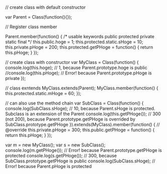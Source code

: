 // create class with default constructor

var Parent  = Class(function(){});

// Register class member

Parent.member(function() {
  /*
    usable keywords
    public
    protected
    private
    static
    final
   */
  this.public.hoge = 1;
  this.protected.static.sHoge = 10;
  this.private.pHoge = 200;
  this.protected.getPHoge = function() {
    return this.pHoge;
  }
});

// create class with constructor
var MyClass = Class(function() {
  console.log(this.hoge); // 1, because Parent.prototype.hoge is public
  //console.log(this.pHoge); // Error! because Parent.prototype.pHoge is private
});

// class exntends
MyClass.extends(Parent);
MyClass.member(function() {
	this.protected.static.mHoge = 60;
});

// can also use the method chain
var SubClass = Class(function() {
  console.log(SubClass.sHoge); // 10, because Parent.sHoge is protected. Subclass is an extension of the Parent
  console.log(this.getPHoge()); // 300 (not 200), because Parent.prototype.getPHoge is overrided by SubClass.prototype.getPHoge
}).extends(MyClass).member(function() {
  // @override
  this.private.pHoge = 300;
  this.public.getPHoge = function() {
    return this.pHoge;
  }
});

var m = new MyClass();
var s = new SubClass();
console.log(m.getPHoge()); // Error! because Parent.prototype.getPHoge is protected
console.log(s.getPHoge()); // 300, because SubClass.prototype.getPHoge is public
console.log(SubClass.sHoge); // Error! because Parent.pHoge is protected
